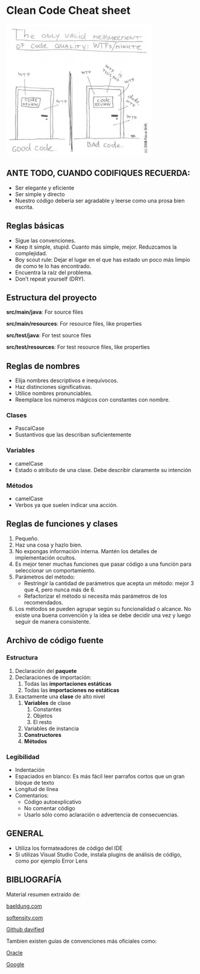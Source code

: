 
# Clean Code Cheat sheet

![Joke](images/Screenshot_1.webp)

## ANTE TODO, CUANDO CODIFIQUES RECUERDA:
- Ser elegante y eficiente
- Ser simple y directo
- Nuestro código debería ser agradable y leerse como una prosa bien escrita.

## Reglas básicas
- Sigue las convenciones.
- Keep it simple, stupid. Cuanto más simple, mejor. Reduzcamos la complejidad.
- Boy scout rule: Dejar el lugar en el que has estado un poco más limpio de como te lo has encontrado.
- Encuentra la raíz del problema.
- Don’t repeat yourself (DRY).

## Estructura del proyecto
__src/main/java__: For source files

__src/main/resources__: For resource files, like properties

__src/test/java__: For test source files

__src/test/resources__: For test resource files, like properties

## Reglas de nombres
- Elija nombres descriptivos e inequívocos.
- Haz distinciones significativas.
- Utilice nombres pronunciables.
- Reemplace los números mágicos con constantes con nombre.

### Clases
- PascalCase
- Sustantivos que las describan suficientemente
### Variables
- camelCase
- Estado o atributo de una clase. Debe describir claramente su intención
### Métodos
- camelCase
- Verbos ya que suelen indicar una acción.

## Reglas de funciones y clases
1. Pequeño.
2. Haz una cosa y hazlo bien.
3. No expongas información interna. Mantén los detalles de implementación ocultos.
4. Es mejor tener muchas funciones que pasar código a una función para seleccionar un comportamiento.
5. Parámetros del método:
    - Restringir la cantidad de parámetros que acepta un método: mejor 3 que 4, pero nunca más de 6.
    - Refactorizar el método si necesita más parámetros de los recomendados.
6. Los métodos se pueden agrupar según su funcionalidad o alcance. No existe una buena
   convención y la idea se debe decidir una vez y luego seguir de manera consistente.

## Archivo de código fuente
### Estructura
1. Declaración del __paquete__ 
2. Declaraciones de importación:
    1. Todas las __importaciones estáticas__ 
   2. Todas las __importaciones no estáticas__
3. Exactamente una __clase__ de alto nivel
    1. __Variables__ de clase 
       1. Constantes
       2. Objetos
       3. El resto
   2. Variables de instancia 
   3. __Constructores__ 
   4. __Métodos__

### Legibilidad
- Indentación
- Espaciados en blanco: Es más fácil leer parrafos cortos que un gran bloque de texto 
- Longitud de línea
- Comentarios:
    - Código autoexplicativo
    - No comentar código
    - Usarlo sólo como aclaración o advertencia de consecuencias.

## GENERAL
- Utiliza los formateadores de código del IDE
- Si utilizas Visual Studio Code, instala plugins de análisis de código, como por ejemplo Error Lens

## BIBLIOGRAFÍA

Material resumen extraído de:

[baeldung.com](https://www.baeldung.com/java-clean-code)

[softensity.com](https://www.softensity.com/blog/clean-code-cheat-sheet/)

[Github davified](https://github.com/davified/clean-code-ml/blob/master/docs/cheat-sheet.md)

Tambien existen guías de convenciones más oficiales como:

[Oracle](https://www.oracle.com/technetwork/java/codeconventions-150003.pdf)

[Google](https://google.github.io/styleguide/javaguide.html)

